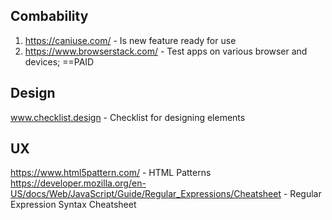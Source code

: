 
## Combability
1. https://caniuse.com/ - Is new feature ready for use
2. https://www.browserstack.com/ - Test apps on various browser and devices; ==PAID



## Design

www.checklist.design - Checklist for designing elements


## UX 

https://www.html5pattern.com/ - HTML Patterns
https://developer.mozilla.org/en-US/docs/Web/JavaScript/Guide/Regular_Expressions/Cheatsheet - Regular Expression Syntax Cheatsheet

